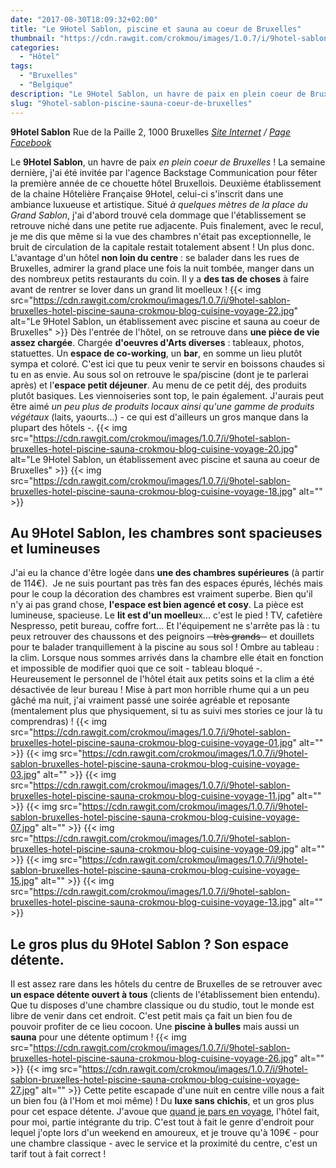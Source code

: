 ```yaml
---
date: "2017-08-30T18:09:32+02:00"
title: "Le 9Hotel Sablon, piscine et sauna au coeur de Bruxelles"
thumbnail: "https://cdn.rawgit.com/crokmou/images/1.0.7/i/9hotel-sablon-bruxelles-hotel-piscine-sauna-crokmou-blog-cuisine-voyage-05.jpg"
categories:
  - "Hôtel"
tags:
  - "Bruxelles"
  - "Belgique"
description: "Le 9Hotel Sablon, un havre de paix en plein coeur de Bruxelles ! ... celui-ci s'inscrit dans une ambiance luxueuse et artistique. "
slug: "9hotel-sablon-piscine-sauna-coeur-de-bruxelles"
---
```


**9Hotel Sablon** Rue de la Paille 2, 1000 Bruxelles _[Site Internet](https://www.9-hotel-sablon-brussels.be/fr/) / [Page Facebook](https://www.facebook.com/9HOTELSABLON/)_


Le **9Hotel Sablon**, un havre de paix _en plein coeur de Bruxelles_ ! La semaine dernière, j'ai été invitée par l'agence Backstage Communication pour fêter la première année de ce chouette hôtel Bruxellois. Deuxième établissement de la chaine Hôtelière Française 9Hotel, celui-ci s'inscrit dans une ambiance luxueuse et artistique. Situé _à quelques mètres de la place du Grand Sablon_, j'ai d'abord trouvé cela dommage que l'établissement se retrouve niché dans une petite rue adjacente. Puis finalement, avec le recul, je me dis que même si la vue des chambres n'était pas exceptionnelle, le bruit de circulation de la capitale restait totalement absent ! Un plus donc. L'avantage d'un hôtel **non loin du centre** : se balader dans les rues de Bruxelles, admirer la grand place une fois la nuit tombée, manger dans un des nombreux petits restaurants du coin. Il y a **des tas de choses** à faire avant de rentrer se lover dans un grand lit moelleux ! {{< img src="https://cdn.rawgit.com/crokmou/images/1.0.7/i/9hotel-sablon-bruxelles-hotel-piscine-sauna-crokmou-blog-cuisine-voyage-22.jpg" alt="Le 9Hotel Sablon, un établissement avec piscine et sauna au coeur de Bruxelles" >}} Dès l'entrée de l'hôtel, on se retrouve dans **une pièce de vie assez chargée**. Chargée **d'oeuvres d'Arts diverses** : tableaux, photos, statuettes. Un **espace de co-working**, un **bar**, en somme un lieu plutôt sympa et coloré. C'est ici que tu peux venir te servir en boissons chaudes si tu en as envie. Au sous sol on retrouve le spa/piscine (dont je te parlerai après) et l'**espace petit déjeuner**. Au menu de ce petit déj, des produits plutôt basiques. Les viennoiseries sont top, le pain également. J'aurais peut être aimé _un peu plus de produits locaux ainsi qu'une gamme de produits végétaux_ (laits, yaourts...) - ce qui est d'ailleurs un gros manque dans la plupart des hôtels -. {{< img src="https://cdn.rawgit.com/crokmou/images/1.0.7/i/9hotel-sablon-bruxelles-hotel-piscine-sauna-crokmou-blog-cuisine-voyage-20.jpg" alt="Le 9Hotel Sablon, un établissement avec piscine et sauna au coeur de Bruxelles" >}} {{< img src="https://cdn.rawgit.com/crokmou/images/1.0.7/i/9hotel-sablon-bruxelles-hotel-piscine-sauna-crokmou-blog-cuisine-voyage-18.jpg" alt="" >}}

## Au 9Hotel Sablon, les chambres sont spacieuses et lumineuses

J'ai eu la chance d'être logée dans **une des chambres supérieures** (à partir de 114€).  Je ne suis pourtant pas très fan des espaces épurés, léchés mais pour le coup la décoration des chambres est vraiment superbe. Bien qu'il n'y ai pas grand chose, **l'espace est bien agencé et cosy**. La pièce est lumineuse, spacieuse. Le **lit est d'un moelleu**x... c'est le pied ! TV, cafetière Nespresso, petit bureau, coffre fort... Et l'équipement ne s'arrête pas là : tu peux retrouver des chaussons et des peignoirs <del>- très grands -</del> et douillets pour te balader tranquillement à la piscine au sous sol ! Ombre au tableau : la clim. Lorsque nous sommes arrivés dans la chambre elle était en fonction et impossible de modifier quoi que ce soit - tableau bloqué -. Heureusement le personnel de l'hôtel était aux petits soins et la clim a été désactivée de leur bureau ! Mise à part mon horrible rhume qui a un peu gâché ma nuit, j'ai vraiment passé une soirée agréable et reposante (mentalement plus que physiquement, si tu as suivi mes stories ce jour là tu comprendras) ! {{< img src="https://cdn.rawgit.com/crokmou/images/1.0.7/i/9hotel-sablon-bruxelles-hotel-piscine-sauna-crokmou-blog-cuisine-voyage-01.jpg" alt="" >}} {{< img src="https://cdn.rawgit.com/crokmou/images/1.0.7/i/9hotel-sablon-bruxelles-hotel-piscine-sauna-crokmou-blog-cuisine-voyage-03.jpg" alt="" >}} {{< img src="https://cdn.rawgit.com/crokmou/images/1.0.7/i/9hotel-sablon-bruxelles-hotel-piscine-sauna-crokmou-blog-cuisine-voyage-11.jpg" alt="" >}} {{< img src="https://cdn.rawgit.com/crokmou/images/1.0.7/i/9hotel-sablon-bruxelles-hotel-piscine-sauna-crokmou-blog-cuisine-voyage-07.jpg" alt="" >}} {{< img src="https://cdn.rawgit.com/crokmou/images/1.0.7/i/9hotel-sablon-bruxelles-hotel-piscine-sauna-crokmou-blog-cuisine-voyage-09.jpg" alt="" >}} {{< img src="https://cdn.rawgit.com/crokmou/images/1.0.7/i/9hotel-sablon-bruxelles-hotel-piscine-sauna-crokmou-blog-cuisine-voyage-15.jpg" alt="" >}} {{< img src="https://cdn.rawgit.com/crokmou/images/1.0.7/i/9hotel-sablon-bruxelles-hotel-piscine-sauna-crokmou-blog-cuisine-voyage-13.jpg" alt="" >}}

## **Le gros plus du 9Hotel Sablon ? Son espace détente.**

Il est assez rare dans les hôtels du centre de Bruxelles de se retrouver avec **un espace détente ouvert à tous** (clients de l'établissement bien entendu). Que tu disposes d'une chambre classique ou du studio, tout le monde est libre de venir dans cet endroit. C'est petit mais ça fait un bien fou de pouvoir profiter de ce lieu cocoon. Une **piscine à bulles** mais aussi un **sauna** pour une détente optimum ! {{< img src="https://cdn.rawgit.com/crokmou/images/1.0.7/i/9hotel-sablon-bruxelles-hotel-piscine-sauna-crokmou-blog-cuisine-voyage-26.jpg" alt="" >}} {{< img src="https://cdn.rawgit.com/crokmou/images/1.0.7/i/9hotel-sablon-bruxelles-hotel-piscine-sauna-crokmou-blog-cuisine-voyage-27.jpg" alt="" >}} Cette petite escapade d'une nuit en centre ville nous a fait un bien fou (à l'Hom et moi même) ! Du **luxe sans chichis**, et un gros plus pour cet espace détente. J'avoue que [quand je pars en voyage](https://crokmou.com/tag/voyage), l'hôtel fait, pour moi, partie intégrante du trip. C'est tout à fait le genre d'endroit pour lequel j'opte lors d'un weekend en amoureux, et je trouve qu'à 109€ - pour une chambre classique - avec le service et la proximité du centre, c'est un tarif tout à fait correct !
